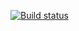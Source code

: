[![Build status](https://ci.appveyor.com/api/projects/status/vgrmx5dapuhr0goj?svg=true)](https://ci.appveyor.com/project/Slava88-29/testmode)